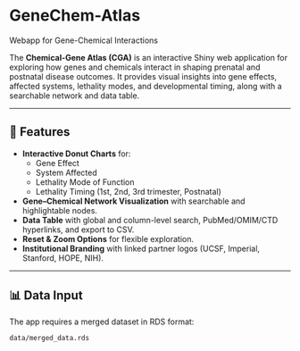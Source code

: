 # GeneChem-Atlas
Webapp for Gene-Chemical Interactions

The **Chemical-Gene Atlas (CGA)** is an interactive Shiny web application for exploring how genes and chemicals interact in shaping prenatal and postnatal disease outcomes. It provides visual insights into gene effects, affected systems, lethality modes, and developmental timing, along with a searchable network and data table.

---

## 🌟 Features

- **Interactive Donut Charts** for:
  - Gene Effect
  - System Affected
  - Lethality Mode of Function
  - Lethality Timing (1st, 2nd, 3rd trimester, Postnatal)  
- **Gene–Chemical Network Visualization** with searchable and highlightable nodes.
- **Data Table** with global and column-level search, PubMed/OMIM/CTD hyperlinks, and export to CSV.
- **Reset & Zoom Options** for flexible exploration.
- **Institutional Branding** with linked partner logos (UCSF, Imperial, Stanford, HOPE, NIH).

---

## 📊 Data Input

The app requires a merged dataset in RDS format:

```bash
data/merged_data.rds

